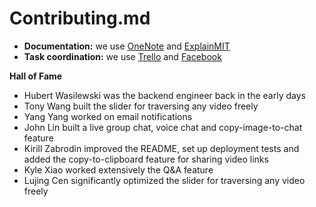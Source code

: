 # Contributing.md
- **Documentation:** we use [OneNote](https://1drv.ms/u/s!Aq-kqfQKPQB-hapzHNlOWvL7hVfH_Q?e=bQd1CQ) 
and [ExplainMIT](https://explain.mit.edu/vzAnPh3xFS1xCjt1aQo3/questions/)
- **Task coordination:** we use [Trello](https://trello.com/b/2VdWvqBJ/explainmit) and [Facebook](https://www.facebook.com/eltonlin1998)

**Hall of Fame**
- Hubert Wasilewski was the backend engineer back in the early days 
- Tony Wang built the slider for traversing any video freely 
- Yang Yang worked on email notifications
- John Lin built a live group chat, voice chat and copy-image-to-chat feature
- Kirill Zabrodin improved the README, set up deployment tests and added the copy-to-clipboard feature for sharing video links
- Kyle Xiao worked extensively the Q&A feature
- Lujing Cen significantly optimized the slider for traversing any video freely
